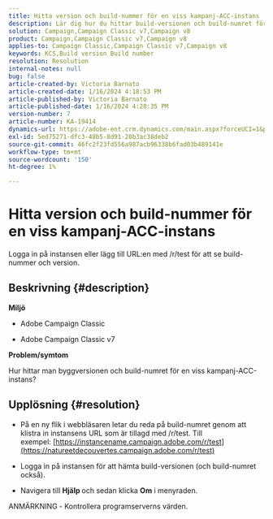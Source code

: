 ```yaml
---
title: Hitta version och build-nummer för en viss kampanj-ACC-instans
description: Lär dig hur du hittar build-versionen och build-numret för en kampanj-ACC-instans.
solution: Campaign,Campaign Classic v7,Campaign v8
product: Campaign,Campaign Classic v7,Campaign v8
applies-to: Campaign Classic,Campaign Classic v7,Campaign v8
keywords: KCS,Build version Build number
resolution: Resolution
internal-notes: null
bug: false
article-created-by: Victoria Barnato
article-created-date: 1/16/2024 4:18:53 PM
article-published-by: Victoria Barnato
article-published-date: 1/16/2024 4:28:35 PM
version-number: 7
article-number: KA-19414
dynamics-url: https://adobe-ent.crm.dynamics.com/main.aspx?forceUCI=1&pagetype=entityrecord&etn=knowledgearticle&id=02104def-8ab4-ee11-a569-6045bd006704
exl-id: 5ed75271-dfc3-48b5-8d91-20b3ac38deb2
source-git-commit: 46fc2f23fd556a987acb96338b6fad03b489141e
workflow-type: tm+mt
source-wordcount: '150'
ht-degree: 1%

---
```


# Hitta version och build-nummer för en viss kampanj-ACC-instans


Logga in på instansen eller lägg till URL:en med /r/test för att se build-nummer och version.

## Beskrivning {#description}


<b>Miljö</b>

- Adobe Campaign Classic

- Adobe Campaign Classic v7

<b>Problem/symtom</b>

Hur hittar man byggversionen och build-numret för en viss kampanj-ACC-instans?


## Upplösning {#resolution}


- På en ny flik i webbläsaren letar du reda på build-numret genom att klistra in instansens URL som är tillagd med /r/test. Till exempel: [https://instancename.campaign.adobe.com/r/test](https://natureetdecouvertes.campaign.adobe.com/r/test)

- Logga in på instansen för att hämta build-versionen (och build-numret också).

- Navigera till <b>Hjälp </b>och sedan klicka <b>Om</b> i menyraden.

ANMÄRKNING<b> </b>- Kontrollera programserverns värden.
